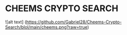 # CHEEMS CRYPTO SEARCH 

![alt text] (https://github.com/Gabriel28/Cheems-Crypto-Search/blol/main/cheems.png?raw=true)